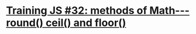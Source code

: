 # [Training JS #32: methods of Math---round() ceil() and floor()](https://www.codewars.com/kata/training-js-number-32-methods-of-math-round-ceil-and-floor/)
